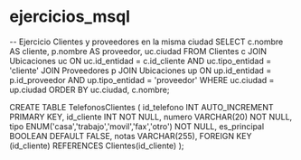 # ejercicios_msql
-- Ejercicio Clientes y proveedores en la misma ciudad
SELECT 
    c.nombre AS cliente,
    p.nombre AS proveedor,
    uc.ciudad
FROM 
    Clientes c
JOIN 
    Ubicaciones uc ON uc.id_entidad = c.id_cliente 
    AND uc.tipo_entidad = 'cliente'
JOIN 
    Proveedores p
JOIN 
    Ubicaciones up ON up.id_entidad = p.id_proveedor 
    AND up.tipo_entidad = 'proveedor'
WHERE 
    uc.ciudad = up.ciudad
ORDER BY 
    uc.ciudad, c.nombre;
    
CREATE TABLE TelefonosClientes (
    id_telefono INT AUTO_INCREMENT PRIMARY KEY,
    id_cliente INT NOT NULL,
    numero VARCHAR(20) NOT NULL,
    tipo ENUM('casa','trabajo','movil','fax','otro') NOT NULL,
    es_principal BOOLEAN DEFAULT FALSE,
    notas VARCHAR(255),
    FOREIGN KEY (id_cliente) REFERENCES Clientes(id_cliente)
);